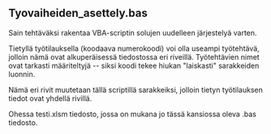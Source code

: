 Tyovaiheiden_asettely.bas
---
Sain tehtäväksi rakentaa VBA-scriptin solujen uudelleen järjestelyä varten.

Tietyllä työtilauksella (koodaava numerokoodi) voi olla useampi työtehtävä, jolloin nämä ovat alkuperäisessä tiedostossa eri riveillä. Työtehtävien nimet
ovat tarkasti määriteltyjä -- siksi koodi tekee hiukan "laiskasti" sarakkeiden luonnin.

Nämä eri rivit muutetaan tällä scriptillä sarakkeiksi, jolloin tietyn työtilauksen tiedot ovat yhdellä rivillä.

Ohessa testi.xlsm tiedosto, jossa on mukana jo tässä kansiossa oleva .bas tiedosto.
